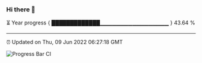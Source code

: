### Hi there 👋

⏳ Year progress { █████████████▁▁▁▁▁▁▁▁▁▁▁▁▁▁▁▁▁ } 43.64 %

---

⏰ Updated on Thu, 09 Jun 2022 06:27:18 GMT

![Progress Bar CI](https://github.com/ZhaoGui/ZhaoGui/workflows/Progress%20Bar%20CI/badge.svg)
